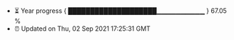 - ⏳ Year progress { ████████████████████▁▁▁▁▁▁▁▁▁▁ } 67.05 %
- ⏰ Updated on Thu, 02 Sep 2021 17:25:31 GMT

